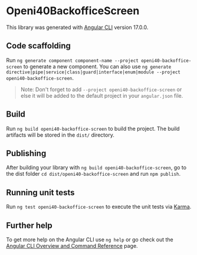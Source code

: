 # Openi40BackofficeScreen

This library was generated with [Angular CLI](https://github.com/angular/angular-cli) version 17.0.0.

## Code scaffolding

Run `ng generate component component-name --project openi40-backoffice-screen` to generate a new component. You can also use `ng generate directive|pipe|service|class|guard|interface|enum|module --project openi40-backoffice-screen`.
> Note: Don't forget to add `--project openi40-backoffice-screen` or else it will be added to the default project in your `angular.json` file. 

## Build

Run `ng build openi40-backoffice-screen` to build the project. The build artifacts will be stored in the `dist/` directory.

## Publishing

After building your library with `ng build openi40-backoffice-screen`, go to the dist folder `cd dist/openi40-backoffice-screen` and run `npm publish`.

## Running unit tests

Run `ng test openi40-backoffice-screen` to execute the unit tests via [Karma](https://karma-runner.github.io).

## Further help

To get more help on the Angular CLI use `ng help` or go check out the [Angular CLI Overview and Command Reference](https://angular.io/cli) page.
